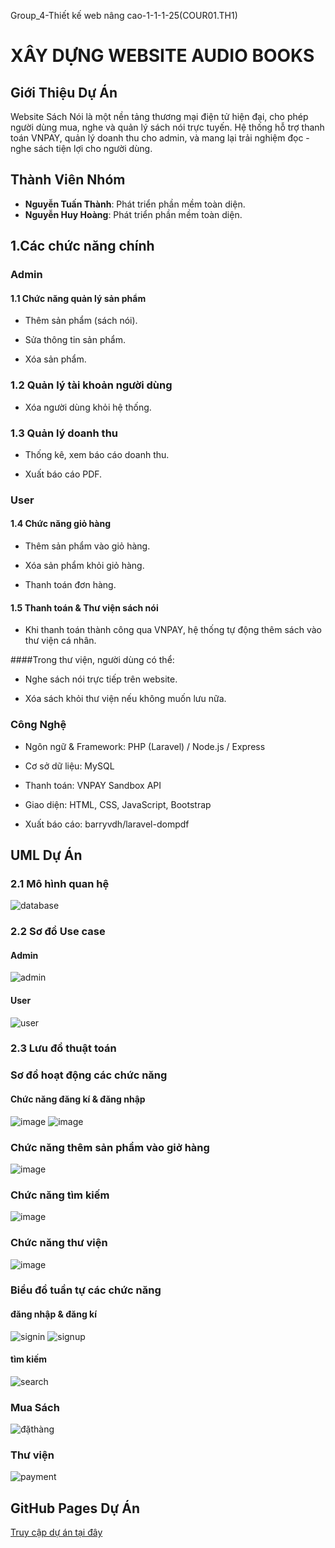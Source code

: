 Group_4-Thiết kế web nâng cao-1-1-1-25(COUR01.TH1)
# XÂY DỰNG WEBSITE AUDIO BOOKS
## Giới Thiệu Dự Án

Website Sách Nói là một nền tảng thương mại điện tử hiện đại, cho phép người dùng mua, nghe và quản lý sách nói trực tuyến.
Hệ thống hỗ trợ thanh toán VNPAY, quản lý doanh thu cho admin, và mang lại trải nghiệm đọc - nghe sách tiện lợi cho người dùng.
## Thành Viên Nhóm
- **Nguyễn Tuấn Thành**: Phát triển phần mềm toàn diện.
- **Nguyễn Huy Hoàng**: Phát triển phần mềm toàn diện.
## 1.Các chức năng chính
### Admin
#### 1.1 Chức năng quản lý sản phẩm

- Thêm sản phẩm (sách nói).

- Sửa thông tin sản phẩm.

- Xóa sản phẩm.

### 1.2 Quản lý tài khoản người dùng

- Xóa người dùng khỏi hệ thống.

### 1.3 Quản lý doanh thu

- Thống kê, xem báo cáo doanh thu.

- Xuất báo cáo PDF.

### User 
#### 1.4 Chức năng giỏ hàng

- Thêm sản phẩm vào giỏ hàng.

- Xóa sản phẩm khỏi giỏ hàng.

- Thanh toán đơn hàng.

#### 1.5 Thanh toán & Thư viện sách nói

- Khi thanh toán thành công qua VNPAY, hệ thống tự động thêm sách vào thư viện cá nhân.

####Trong thư viện, người dùng có thể:

- Nghe sách nói trực tiếp trên website.

- Xóa sách khỏi thư viện nếu không muốn lưu nữa.

### Công Nghệ 

- Ngôn ngữ & Framework: PHP (Laravel) / Node.js / Express

- Cơ sở dữ liệu: MySQL

- Thanh toán: VNPAY Sandbox API

- Giao diện: HTML, CSS, JavaScript, Bootstrap

- Xuất báo cáo: barryvdh/laravel-dompdf
## UML Dự Án
### 2.1 Mô hình quan hệ
![database](https://github.com/DangDacTu/Audio_Book/blob/master/public/images/download.jpg)
### 2.2 Sơ đồ Use case
#### Admin
![admin](https://github.com/DangDacTu/Audio_Book/blob/master/public/images/admin.jpg)
#### User
![user](https://github.com/DangDacTu/Audio_Book/blob/master/public/images/dangkinhap.jpg)
### 2.3 Lưu đồ thuật toán
### Sơ đồ hoạt động các chức năng
#### Chức năng đăng kí & đăng nhập
![image](https://github.com/user-attachments/assets/719df947-5ddb-40a1-9a04-4345fd48c74b)
![image](https://github.com/user-attachments/assets/0b56c5d5-e562-4694-9d68-fafdf1645d4f)
### Chức năng thêm sản phẩm vào giở hàng
![image](https://github.com/DangDacTu/Audio_Book/blob/master/public/images/giohangthanhtoan.jpg)
### Chức năng tìm kiếm
![image](https://github.com/user-attachments/assets/50afbff1-181f-4ed3-b1ab-671ae9b82eae)
### Chức năng thư viện
![image](https://github.com/DangDacTu/Audio_Book/blob/master/public/images/thuvien.jpg)
### Biểu đồ tuần tự các chức năng
#### đăng nhập & đăng kí
![signin](https://github.com/DangDacTu/Audio_Book/blob/master/public/images/dangki.png)
![signup](https://github.com/DangDacTu/Audio_Book/blob/master/public/images/dangnhappp.png)
#### tìm kiếm
![search](https://github.com/DangDacTu/Audio_Book/blob/master/public/images/timkiem.png)
### Mua Sách
![đặthàng](https://github.com/DangDacTu/Audio_Book/blob/master/public/images/muahangthanhtoan.png)
### Thư viện
![payment](https://github.com/DangDacTu/Audio_Book/blob/master/public/images/thuvien.png)
## GitHub Pages Dự Án
[Truy cập dự án tại đây](https://github.com/DangDacTu/Audio_Book)
